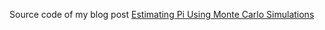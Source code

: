 Source code of my blog post
[Estimating Pi Using Monte Carlo Simulations](http://danialk.github.io/blog/2016/11/28/estimating-pi-using-monte-carlo-simulations/)